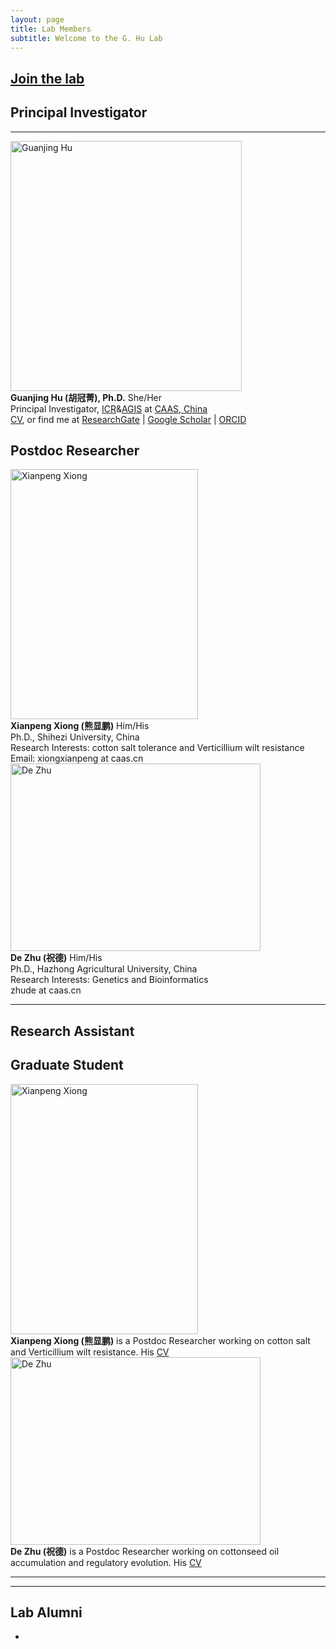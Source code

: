 ```yaml
---
layout: page
title: Lab Members
subtitle: Welcome to the G. Hu Lab
---
```



## [Join the lab](/positions)

## Principal Investigator

-----

<div class="responsive">
  <div class="img">
    <a target="_blank">
      <img src="/img/profile.jpg" alt="Guanjing Hu" width="370" height="400" >
    </a>
  </div>
<b>Guanjing Hu (胡冠菁), Ph.D.</b> She/Her
<br>Principal Investigator, <a href="http://cri.caas.cn/en/aboutccri/index.htm">ICR</a>&<a href="http://agis.caas.cn/en/research/principalinvestigator/253199.htm">AGIS</a> at <a href="http://www.caas.cn/en/">CAAS, China</a>
<br><a href="/cv">CV</a>, or find me at <a href="https://www.researchgate.net/profile/Guanjing-Hu">ResearchGate</a> | <a href="https://scholar.google.com/citations?user=6PMcbdoAAAAJ&hl=en">Google Scholar</a> | <a href="https://orcid.org/0000-0001-8552-7394">ORCID</a> 
</div>

<div class="clearfix"></div>


## Postdoc Researcher

<div class="class1">
  <div class="img">
    <a target="_blank">
      <img src="/img/xxp.jpg" alt="Xianpeng Xiong" width="300" height="400">
    </a>
  </div>
<b>Xianpeng Xiong (熊显鹏)</b> Him/His
<br>Ph.D., Shihezi University, China
<br>Research Interests: cotton salt tolerance and Verticillium wilt resistance
<br>Email: xiongxianpeng at caas.cn
</div>

<div class="class2">
  <div class="img">
    <a target="_blank">
      <img src="/img/zd.jpg" alt="De Zhu" width="400" height="300">
    </a>
  </div>
<b>De Zhu (祝德)</b> Him/His
<br>Ph.D., Hazhong Agricultural University, China
<br>Research Interests: Genetics and Bioinformatics
<br>zhude at caas.cn
</div>

<div class="clearfix"></div>

------------

## Research Assistant

## Graduate Student


<div class="responsive">
  <div class="img">
    <a target="_blank">
      <img src="/img/xxp.jpg" alt="Xianpeng Xiong" width="300" height="400">
    </a>
  </div>
</div>

<div class="responsive">
<b>Xianpeng Xiong (熊显鹏)</b> is a Postdoc Researcher working on cotton salt and Verticillium wilt resistance. His <a href="/CV_xxiong.pdf">CV</a>
</div>

<div class="responsive">
  <div class="img">
    <a target="_blank">
      <img src="/img/zd.jpg" alt="De Zhu" width="400" height="300">
    </a>
  </div>
</div>

<div class="responsive">
<b>De Zhu (祝德)</b> is a Postdoc Researcher working on cottonseed oil accumulation and regulatory evolution. His <a href="/CV_dzhu.pdf">CV</a>
</div>

<div class="clearfix"></div>

------------

-------------------------


## Lab Alumni

- 
